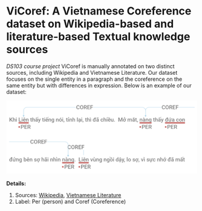 # ViCoref: A Vietnamese Coreference dataset on Wikipedia-based and literature-based Textual knowledge sources

*DS103 course project*
ViCoref is manually annotated on two distinct sources, including Wikipedia and Vietnamese Literature. Our dataset focuses on the single entity in a paragraph and the coreference on the same entity but with differences in expression. Below is an example of our dataset:

![alt text](https://github.com/HighWill0/ViCoref/blob/main/image/example.png)

**Details:**
  1. Sources: [Wikipedia](https://vi.wikipedia.org/), [Vietnamese Literature](sachhayonline.com)
  2. Label: Per (person) and Coref (Coreference)
